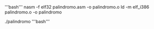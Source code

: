'''bash'''
nasm -f elf32 palindromo.asm -o palindromo.o
ld -m elf_i386 palindromo.o -o palindromo

./palindromo
'''bash'''
